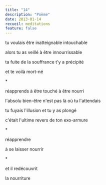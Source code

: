 ```yaml
---
title: "14"
description: "Poème"
date: 2013-01-14
recueil: meditations
feature: false
---
```


tu voulais être inatteignable intouchable

alors tu as veillé
à être innourrissable

ta fuite de la souffrance
t'y a précipité

et te voilà mort-né

\*

réapprends à être touché
à être nourri

l'absolu bien-être
n'est pas là où tu l'attendais

tu fuyais l'illusion
et tu y as plongé

c'était l'ultime revers
de ton exo-armure

\*

réapprendre

à se laisser nourrir

\*

et il redécouvrit

la nourriture
